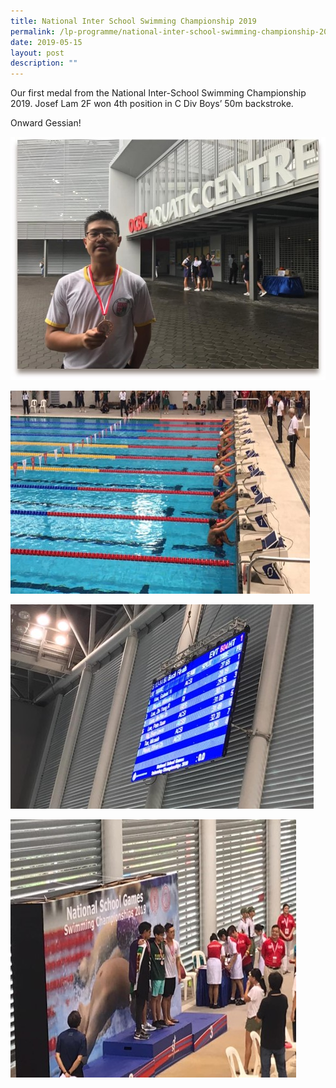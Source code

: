 ```yaml
---
title: National Inter School Swimming Championship 2019
permalink: /lp-programme/national-inter-school-swimming-championship-2019/
date: 2019-05-15
layout: post
description: ""
---
```

Our first medal from the National Inter-School Swimming Championship 2019. Josef Lam 2F won 4th position in C Div Boys’ 50m backstroke.

Onward Gessian!

![National Inter School Swimming Championship 2019](/images/National-Inter-school-Swimming-Championship-2019-1.jpeg)

![National Inter School Swimming Championship 2019](/images/National-Inter-school-Swimming-Championship-2019-2.jpeg)

![National Inter School Swimming Championship 2019](/images/National-Inter-school-Swimming-Championship-2019-3.jpeg)

![National Inter School Swimming Championship 2019](/images/National-Inter-school-Swimming-Championship-2019-4.jpeg)